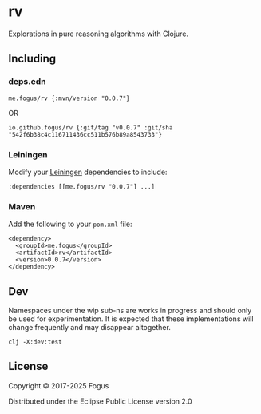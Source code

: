 # rv

Explorations in pure reasoning algorithms with Clojure.

## Including

### deps.edn

    me.fogus/rv {:mvn/version "0.0.7"}

OR

    io.github.fogus/rv {:git/tag "v0.0.7" :git/sha "542f6b38c4c116711436cc511b576b89a8543733"}

### Leiningen

Modify your [Leiningen](http://github.com/technomancy/leiningen) dependencies to include:

    :dependencies [[me.fogus/rv "0.0.7"] ...]

### Maven

Add the following to your `pom.xml` file:

    <dependency>
      <groupId>me.fogus</groupId>
      <artifactId>rv</artifactId>
      <version>0.0.7</version>
    </dependency>

## Dev

Namespaces under the wip sub-ns are works in progress and should only be used for experimentation. It is expected that these implementations will change frequently and may disappear altogether.

    clj -X:dev:test

## License

Copyright © 2017-2025 Fogus

Distributed under the Eclipse Public License version 2.0
